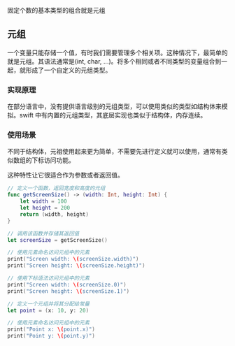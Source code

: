 固定个数的基本类型的组合就是元组

## 元组

一个变量只能存储一个值，有时我们需要管理多个相关项。这种情况下，最简单的就是元组。其语法通常是(int, char, ...)。将多个相同或者不同类型的变量组合到一起，就形成了一个自定义的元组类型。

### 实现原理

在部分语言中，没有提供语言级别的元组类型，可以使用类似的类型如结构体来模拟。swift 中有内置的元组类型，其底层实现也类似于结构体，内存连续。

### 使用场景

不同于结构体，元祖使用起来更为简单，不需要先进行定义就可以使用，通常有类似数组的下标访问功能。

这种特性让它很适合作为参数或者返回值。

```swift
// 定义一个函数，返回宽度和高度的元组
func getScreenSize() -> (width: Int, height: Int) {
    let width = 100
    let height = 200
    return (width, height)
}

// 调用该函数并存储其返回值
let screenSize = getScreenSize()

// 使用元素命名访问元组中的元素
print("Screen width: \(screenSize.width)")
print("Screen height: \(screenSize.height)")

// 使用下标语法访问元组中的元素
print("Screen width: \(screenSize.0)")
print("Screen height: \(screenSize.1)")

// 定义一个元组并将其分配给常量
let point = (x: 10, y: 20)

// 使用元素命名访问元组中的元素
print("Point x: \(point.x)")
print("Point y: \(point.y)")
```

